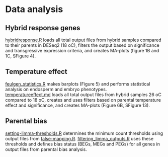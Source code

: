 # Data analysis

## Hybrid response genes
[hybridresponse.R](hybridresponse.R) loads all total output files from hybrid samples compared to their parents in DESeq2 (18 oC), filters the output based on significance and transgressive expression criteria, and creates MA-plots (figure 1B and 1C, SFigure 4).  

## Temperature effect
[feulgen_statistics.R](feulgen_statistics.R) makes barplots (Figure 5) and performs statistical analysis on endosperm and embryo phenotypes.  
[temperatureeffect.md](temperatureeffect.md) loads all total output files from hybrid samples 26 oC compared to 18 oC, creates and uses filters based on parental temperature effect and significance, and creates MA-plots (Figure 6B, SFigure 13).  

## Parental bias  
[setting-limma-thresholds.R](setting-limma-thresholds.R) determines the minimum count thresholds using output files from [false-mapping.R](../parental_bias/false-mapping.R). [filtering_limma_outputs.R](filtering_limma_outputs.R) uses these thresholds and defines bias status (BEGs, MEGs and PEGs) for all genes in output files from parental bias analysis.
